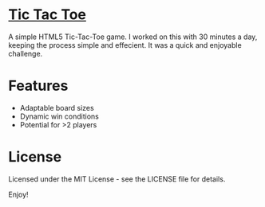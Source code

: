 # [Tic Tac Toe](https://luacrative.github.io/Tic-Tac-Toe/)

A simple HTML5 Tic-Tac-Toe game. I worked on this with 30 minutes a day, keeping the process simple and effecient. It was a quick and enjoyable challenge.

# Features
- Adaptable board sizes
- Dynamic win conditions
- Potential for >2 players 

# License
Licensed under the MIT License - see the LICENSE file for details.

Enjoy!
